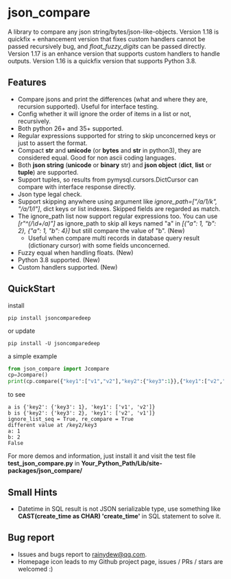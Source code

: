 # json_compare

A library to compare any json string/bytes/json-like-objects.
Version 1.18 is quickfix + enhancement version that fixes custom handlers cannot be passed recursively bug, and *float_fuzzy_digits* can be passed directly.
Version 1.17 is an enhance version that supports custom handlers to handle outputs.
Version 1.16 is a quickfix version that supports Python 3.8.

## Features

* Compare jsons and print the differences (what and where they are, recursion supported). Useful for interface testing.
* Config whether it will ignore the order of items in a list or not, recursively.
* Both python 26+ and 35+ supported.
* Regular expressions supported for string to skip unconcerned keys or just to assert the format.
* Compact **str** and **unicode** (or **bytes** and **str** in python3), they are considered equal. Good for non ascii coding languages.
* Both **json string** (**unicode** or **binary** str) and **json object** (**dict**, **list** or **tuple**) are supported.
* Support tuples, so results from pymysql.cursors.DictCursor can compare with interface response directly.
* Json type legal check.
* Support skipping anywhere using argument like *ignore_path=["/a/1/k", "/a/1/l"]*, dict keys or list indexes. Skipped fields are regarded as match.
* The ignore_path list now support regular expressions too. You can use *[r"^(/\d+/a)"]* as ignore_path to skip all keys named "a" in *[{"a": 1, "b": 2}, {"a": 1, "b": 4}]* but still compare the value of "b". (New)
  * Useful when compare multi records in database query result (dictionary cursor) with some fields unconcerned.
* Fuzzy equal when handling floats. (New)
* Python 3.8 supported. (New)
* Custom handlers supported. (New)

## QuickStart

install

```shell
pip install jsoncomparedeep
```

or update

```shell
pip install -U jsoncomparedeep
```

a simple example

```python
from json_compare import Jcompare
cp=Jcompare()
print(cp.compare({"key1":["v1","v2"],"key2":{"key3":1}},{"key1":["v2","v1"],"key2":{"key3":2}}))
```

to see

```
a is {'key2': {'key3': 1}, 'key1': ['v1', 'v2']}
b is {'key2': {'key3': 2}, 'key1': ['v2', 'v1']}
ignore_list_seq = True, re_compare = True
different value at /key2/key3
a: 1
b: 2
False
```

For more demos and information, just install it and visit the test file **test_json_compare.py** in **Your_Python_Path/Lib/site-packages/json_compare/**

## Small Hints

* Datetime in SQL result is not JSON serializable type, use something like **CAST(create_time as CHAR) 'create_time'** in SQL statement to solve it.

## Bug report

* Issues and bugs report to rainydew@qq.com.
* Homepage icon leads to my Github project page, issues / PRs / stars are welcomed :)
